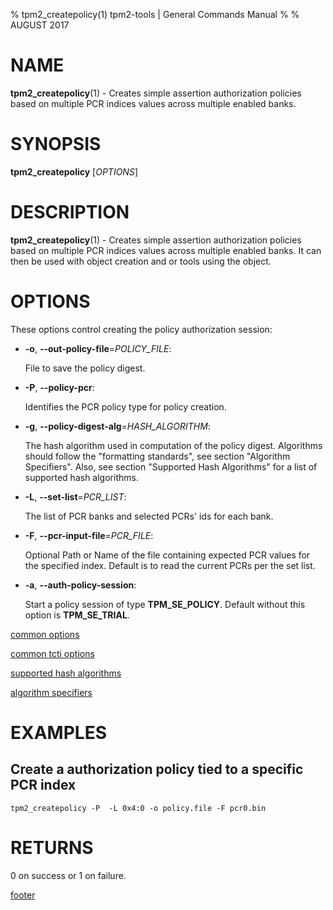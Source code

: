 % tpm2_createpolicy(1) tpm2-tools | General Commands Manual
%
% AUGUST 2017

# NAME

**tpm2_createpolicy**(1) - Creates simple assertion authorization policies based on
multiple PCR indices values across multiple enabled banks.

# SYNOPSIS

**tpm2_createpolicy** [*OPTIONS*]

# DESCRIPTION

**tpm2_createpolicy**(1) - Creates simple assertion authorization policies based on
multiple PCR indices values across multiple enabled banks. It can then be used with
object creation and or tools using the object.

# OPTIONS

These options control creating the policy authorization session:

  * **-o**, **--out-policy-file**=_POLICY\_FILE_:

    File to save the policy digest.

  * **-P**, **--policy-pcr**:

    Identifies the PCR policy type for policy creation.

  * **-g**, **--policy-digest-alg**=_HASH\_ALGORITHM_:

    The hash algorithm used in computation of the policy digest. Algorithms
    should follow the "formatting standards", see section "Algorithm Specifiers".
    Also, see section "Supported Hash Algorithms" for a list of supported hash
    algorithms.

  * **-L**, **--set-list**=_PCR\_LIST_:

    The list of PCR banks and selected PCRs' ids for each bank.

  * **-F**, **--pcr-input-file**=_PCR\_FILE_:

    Optional Path or Name of the file containing expected PCR values for the
    specified index. Default is to read the current PCRs per the set list.

  * **-a**, **--auth-policy-session**:

    Start a policy session of type **TPM_SE_POLICY**. Default without this option
    is **TPM_SE_TRIAL**.

[common options](common/options.md)

[common tcti options](common/tcti.md)

[supported hash algorithms](common/hash.md)

[algorithm specifiers](common/alg.md)

# EXAMPLES

## Create a authorization policy tied to a specific PCR index
```
tpm2_createpolicy -P  -L 0x4:0 -o policy.file -F pcr0.bin
```

# RETURNS

0 on success or 1 on failure.

[footer](common/footer.md)
